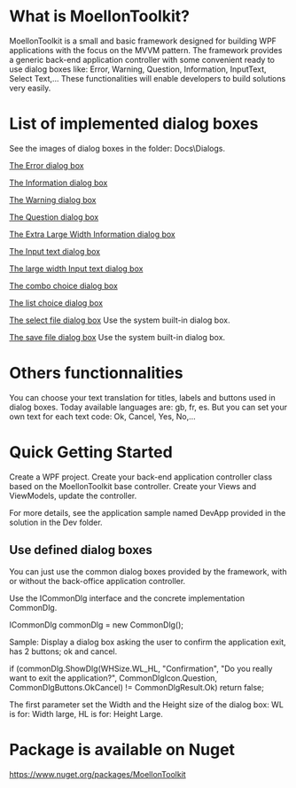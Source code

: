 # What is MoellonToolkit?
MoellonToolkit is a small and basic framework designed for building WPF applications with the focus on the MVVM pattern.
The framework provides a generic back-end application controller with some convenient ready to use dialog boxes like: Error, Warning, Question, Information, InputText, Select Text,...
These functionalities will enable developers to build solutions very easily. 

# List of implemented dialog boxes
See the images of dialog boxes in the folder: Docs\Dialogs.

[The Error dialog box](Docs/Dialogs/dlgError.jpg)

[The Information dialog box](Docs/Dialogs/dlgInformation.jpg)

[The Warning dialog box](Docs/Dialogs/dlgWarning.jpg)

[The Question dialog box](Docs/Dialogs/dlgQuestion.jpg)

[The Extra Large Width Information dialog box](Docs/Dialogs/dlgInformationWidthXL.jpg)

[The Input text dialog box](Docs/Dialogs/dlgInputText.jpg)

[The large width Input text dialog box](Docs/Dialogs/dlgInputTextWidthLarge.jpg)

[The combo choice dialog box](Docs/Dialogs/dlgComboChoice.jpg)

[The list choice dialog box](Docs/Dialogs/dlgListChoice.jpg)

[The select file  dialog box](Docs/Dialogs/dlgSelectFile.jpg)
Use the system built-in dialog box.

[The save file  dialog box](Docs/Dialogs/dlgSaveFile.jpg)
Use the system built-in dialog box.

# Others functionnalities
You can choose your text translation for titles, labels and buttons used in dialog boxes.
Today available languages are: gb, fr, es.
But you can set your own text for each text code: Ok, Cancel, Yes, No,...

# Quick Getting Started 
Create a WPF project. Create your back-end application controller class based on the MoellonToolkit base controller.
Create your Views and ViewModels, update the controller.

For more details, see the application sample named DevApp provided in the solution in the Dev folder.

## Use defined dialog boxes
You can just use the common dialog boxes provided by the framework, with or without the back-office application controller.

Use the ICommonDlg interface and the concrete implementation CommonDlg.

ICommonDlg commonDlg = new CommonDlg();

Sample:	Display a dialog box asking the user to confirm the application exit, has 2 buttons; ok and cancel.

if (commonDlg.ShowDlg(WHSize.WL_HL, "Confirmation", "Do you really want to exit the application?", CommonDlgIcon.Question, CommonDlgButtons.OkCancel) != CommonDlgResult.Ok)
		return false;

The first parameter set the Width and the Height size of the dialog box: 
WL is for: Width large, HL is for: Height Large.

# Package is available on Nuget
https://www.nuget.org/packages/MoellonToolkit
